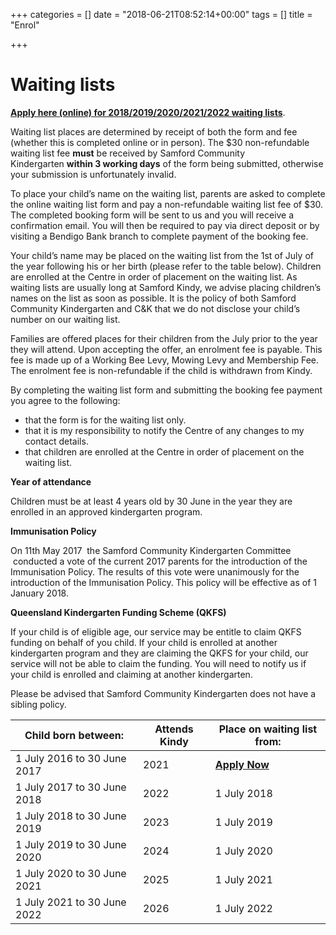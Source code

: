 +++
categories = []
date = "2018-06-21T08:52:14+00:00"
tags = []
title = "Enrol"

+++
# **Waiting lists**

[**Apply here (online) for 2018/2019/2020/2021/2022 waiting lists**](https://carlosaya.github.io/SCK/waiting-list/index.html).

Waiting list places are determined by receipt of both the form and fee (whether this is completed online or in person). The $30 non-refundable waiting list fee **must** be received by Samford Community Kindergarten **within 3 working days** of the form being submitted, otherwise your submission is unfortunately invalid.

To place your child’s name on the waiting list, parents are asked to complete the online waiting list form and pay a non-refundable waiting list fee of $30. The completed booking form will be sent to us and you will receive a confirmation email. You will then be required to pay via direct deposit or by visiting a Bendigo Bank branch to complete payment of the booking fee.

Your child’s name may be placed on the waiting list from the 1st of July of the year following his or her birth (please refer to the table below). Children are enrolled at the Centre in order of placement on the waiting list. As waiting lists are usually long at Samford Kindy, we advise placing children’s names on the list as soon as possible. It is the policy of both Samford Community Kindergarten and C&K that we do not disclose your child’s number on our waiting list.

Families are offered places for their children from the July prior to the year they will attend. Upon accepting the offer, an enrolment fee is payable. This fee is made up of a Working Bee Levy, Mowing Levy and Membership Fee. The enrolment fee is non-refundable if the child is withdrawn from Kindy.

By completing the waiting list form and submitting the booking fee payment you agree to the following:

* that the form is for the waiting list only.
* that it is my responsibility to notify the Centre of any changes to my contact details.
* that children are enrolled at the Centre in order of placement on the waiting list.

**Year of attendance**

Children must be at least 4 years old by 30 June in the year they are enrolled in an approved kindergarten program.

**Immunisation Policy**

On 11th May 2017  the Samford Community Kindergarten Committee  conducted a vote of the current 2017 parents for the introduction of the Immunisation Policy. The results of this vote were unanimously for the introduction of the Immunisation Policy. This policy will be effective as of 1 January 2018.

**Queensland Kindergarten Funding Scheme (QKFS)**

If your child is of eligible age, our service may be entitle to claim QKFS funding on behalf of you child. If your child is enrolled at another kindergarten program and they are claiming the QKFS for your child, our service will not be able to claim the funding. You will need to notify us if your child is enrolled and claiming at another kindergarten.

Please be advised that Samford Community Kindergarten does not have a sibling policy.


| Child born between: | Attends Kindy | Place on waiting list from: |
| --- | --- | --- |
| 1 July 2016 to 30 June 2017 | 2021 | [**Apply Now**](https://carlosaya.github.io/SCK/waiting-list/index.html) |
| 1 July 2017 to 30 June 2018 | 2022 | 1 July 2018 |
| 1 July 2018 to 30 June 2019 | 2023 | 1 July 2019 |
| 1 July 2019 to 30 June 2020 | 2024 | 1 July 2020 |
| 1 July 2020 to 30 June 2021 | 2025 | 1 July 2021 |
| 1 July 2021 to 30 June 2022 | 2026 | 1 July 2022 |